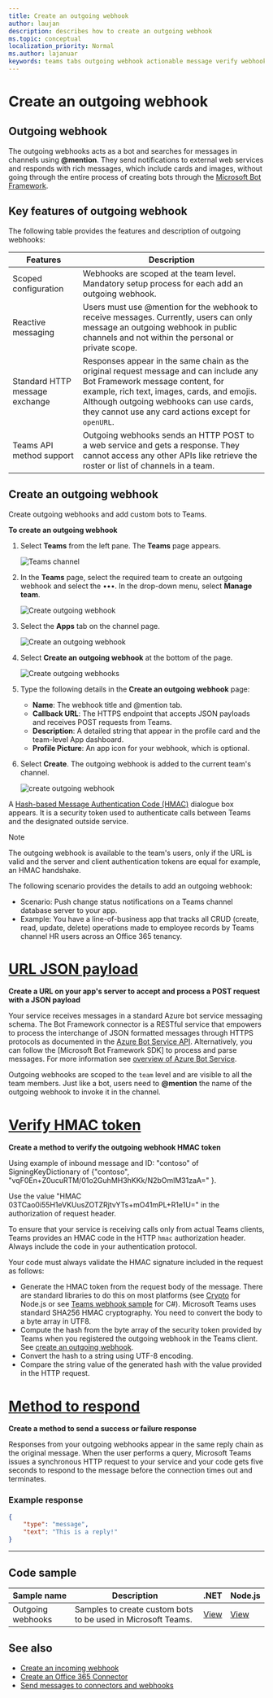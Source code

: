 ```yaml
---
title: Create an outgoing webhook
author: laujan
description: describes how to create an outgoing webhook
ms.topic: conceptual
localization_priority: Normal
ms.author: lajanuar
keywords: teams tabs outgoing webhook actionable message verify webhook
---
```


# Create an outgoing webhook

## Outgoing webhook

The outgoing webhooks acts as a bot and searches for messages in channels using **@mention**. They send notifications to external web services and responds with rich messages, which include cards and images, without going through the entire process of creating bots through the [Microsoft Bot Framework](https://dev.botframework.com/).

## Key features of outgoing webhook

The following table provides the features and description of outgoing webhooks:

| Features | Description |
| ------- | ----------- |
| Scoped configuration| Webhooks are scoped at the team level. Mandatory setup process for each add an outgoing webhook. |
| Reactive messaging| Users must use @mention for the webhook to receive messages. Currently, users can only message an outgoing webhook in public channels and not within the personal or private scope. |
|Standard HTTP message exchange|Responses appear in the same chain as the original request message and can include any Bot Framework message content, for example, rich text, images, cards, and emojis. Although outgoing webhooks can use cards, they cannot use any card actions except for `openURL`.|
| Teams API method support|Outgoing webhooks sends an HTTP POST to a web service and gets a response. They cannot access any other APIs like retrieve the roster or list of channels in a team.|

## Create an outgoing webhook

Create outgoing webhooks and add custom bots to Teams.

**To create an outgoing webhook**

1. Select **Teams** from the left pane. The **Teams** page appears.

    ![Teams channel](~/assets/images/teamschannel.png)

2. In the **Teams** page, select the required team to create an outgoing webhook and select the &#8226;&#8226;&#8226;. In the drop-down menu, select **Manage team**.

    ![Create outgoing webhook](~/assets/images/outgoingwebhook1.png)

3. Select the **Apps** tab on the channel page.

    ![Create an outgoing webhook](~/assets/images/outgoingwebhook2.png)

4. Select **Create an outgoing webhook** at the bottom of the page.

    ![Create outgoing webhooks](~/assets/images/outgoingwebhook3.png)

5. Type the following details in the **Create an outgoing webhook** page:

    * **Name**: The webhook title and @mention tab.
    * **Callback URL**: The HTTPS endpoint that accepts JSON payloads and receives POST requests from Teams.
    * **Description**: A detailed string that appear in the profile card and the team-level App dashboard.
    * **Profile Picture**: An app icon for your webhook, which is optional.

6. Select **Create**. The outgoing webhook is added to the current team's channel.

    ![create outgoing webhook](~/assets/images/outgoingwebhook.png)

A [Hash-based Message Authentication Code (HMAC)](https://security.stackexchange.com/questions/20129/how-and-when-do-i-use-hmac/20301) dialogue box appears. It is a security token used to authenticate calls between Teams and the designated outside service.

>[!NOTE]
> The outgoing webhook is available to the team's users, only if the URL is valid and the server and client authentication tokens are equal for example, an HMAC handshake.

The following scenario provides the details to add an outgoing webhook:

* Scenario: Push change status notifications on a Teams channel database server to your app.
* Example: You have a line-of-business app that tracks all CRUD (create, read, update, delete) operations made to employee records by Teams channel HR users across an Office 365 tenancy.

# [URL JSON payload](#tab/urljsonpayload)
**Create a URL on your app's server to accept and process a POST request with a JSON payload**

Your service receives messages in a standard Azure bot service messaging schema. The Bot Framework connector is a RESTful service that empowers to process the interchange of JSON formatted messages through HTTPS protocols as documented in the [Azure Bot Service API](/bot-framework/rest-api/bot-framework-rest-connector-api-reference). Alternatively, you can follow the [Microsoft Bot Framework SDK] to process and parse messages. For more information see [overview of Azure Bot Service](/azure/bot-service/bot-service-overview-introduction).

Outgoing webhooks are scoped to the `team` level and are visible to all the team members. Just like a bot, users need to **\@mention** the name of the outgoing webhook to invoke it in the channel.

# [Verify HMAC token](#tab/verifyhmactoken)
**Create a method to verify the outgoing webhook HMAC token**

Using example of inbound message and ID: "contoso" of SigningKeyDictionary of {"contoso", "vqF0En+Z0ucuRTM/01o2GuhMH3hKKk/N2bOmlM31zaA=" }.

Use the value "HMAC 03TCao0i55H1eVKUusZOTZRjtvYTs+mO41mPL+R1e1U=" in the authorization of request header.

To ensure that your service is receiving calls only from actual Teams clients, Teams provides an HMAC code in the HTTP `hmac` authorization header. Always include the code in your authentication protocol.

Your code must always validate the HMAC signature included in the request as follows:

* Generate the HMAC token from the request body of the message. There are standard libraries to do this on most platforms (see [Crypto](https://nodejs.org/api/crypto.html#crypto_crypto) for Node.js or see [Teams webhook sample](https://github.com/OfficeDev/microsoft-teams-sample-outgoing-webhook/blob/23eb61da5a18634d51c5247944843da9abed01b6/WebhookSampleBot/Models/AuthProvider.cs) for C\#). Microsoft Teams uses standard SHA256 HMAC cryptography. You need to convert the body to a byte array in UTF8.
* Compute the hash from the byte array of the security token provided by Teams when you registered the outgoing webhook in the Teams client. See [create an outgoing webhook](~/webhooks-and-connectors/how-to/add-outgoing-webhook.md).
* Convert the hash to a string using UTF-8 encoding.
* Compare the string value of the generated hash with the value provided in the HTTP request.

# [Method to respond](#tab/methodtorespond)
**Create a method to send a success or failure response**

Responses from your outgoing webhooks appear in the same reply chain as the original message. When the user performs a query, Microsoft Teams issues a synchronous HTTP request to your service and your code gets five seconds to respond to the message before the connection times out and terminates.

### Example response

```json
{
    "type": "message",
    "text": "This is a reply!"
}
```

---

## Code sample

|**Sample name** | **Description** | **.NET** | **Node.js** |
|----------------|------------------|--------|----------------|
| Outgoing webhooks	| Samples to create custom bots to be used in Microsoft Teams.|	[View](https://github.com/OfficeDev/Microsoft-Teams-Samples/tree/main/samples/outgoing-webhook/csharp) | [View](https://github.com/OfficeDev/Microsoft-Teams-Samples/tree/main/samples/outgoing-webhook/nodejs)|

## See also
* [Create an incoming webhook](~/webhooks-and-connectors/how-to/add-incoming-webhook.md)
* [Create an Office 365 Connector](~/webhooks-and-connectors/how-to/connectors-creating.md)
* [Send messages to connectors and webhooks](~/webhooks-and-connectors/how-to/connectors-using.md)